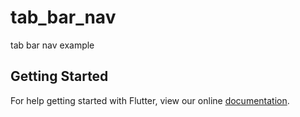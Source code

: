 # tab_bar_nav

tab bar nav example

## Getting Started

For help getting started with Flutter, view our online
[documentation](https://flutter.io/).
